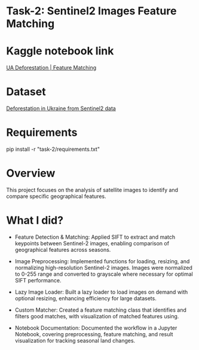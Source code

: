 # Task-2: Sentinel2 Images Feature Matching

# Kaggle notebook link
[UA Deforestation | Feature Matching](https://www.kaggle.com/code/artemzysko/ua-deforestation-feature-matching)

# Dataset
[Deforestation in Ukraine from Sentinel2 data](https://www.kaggle.com/datasets/isaienkov/deforestation-in-ukraine/data)

# Requirements
pip install -r "task-2/requirements.txt"

# Overview
This project focuses on the analysis of satellite images to identify and compare specific geographical features.

# What I did?
- Feature Detection & Matching:
Applied SIFT to extract and match keypoints between Sentinel-2 images, enabling comparison of geographical features across seasons.

- Image Preprocessing:
Implemented functions for loading, resizing, and normalizing high-resolution Sentinel-2 images. Images were normalized to 0-255 range and converted to grayscale where necessary for optimal SIFT performance.

- Lazy Image Loader:
Built a lazy loader to load images on demand with optional resizing, enhancing efficiency for large datasets.

- Custom Matcher:
Created a feature matching class that identifies and filters good matches, with visualization of matched features using.

- Notebook Documentation:
Documented the workflow in a Jupyter Notebook, covering preprocessing, feature matching, and result visualization for tracking seasonal land changes.

